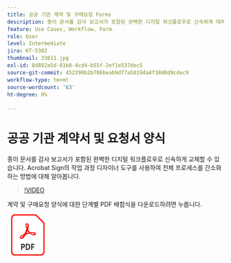 ```yaml
---
title: 공공 기관 계약 및 구매요청 Forms
description: 종이 문서를 감사 보고서가 포함된 완벽한 디지털 워크플로우로 신속하게 대체
feature: Use Cases, Workflow, Form
role: User
level: Intermediate
jira: KT-5302
thumbnail: 33811.jpg
exl-id: 8d882a5d-01b8-4cd4-b55f-2ef1e537dec5
source-git-commit: 452299b2b786beab9df7a5019da4f3840d9cdec9
workflow-type: tm+mt
source-wordcount: '63'
ht-degree: 0%

---
```


# 공공 기관 계약서 및 요청서 양식

종이 문서를 감사 보고서가 포함된 완벽한 디지털 워크플로우로 신속하게 교체할 수 있습니다. Acrobat Sign의 작업 과정 디자이너 도구를 사용하여 전체 프로세스를 간소화하는 방법에 대해 알아봅니다.

>[!VIDEO](https://video.tv.adobe.com/v/33811?quality=12&learn=on&hidetitle=true)

계약 및 구매요청 양식에 대한 단계별 PDF 배합식을 다운로드하려면 누릅니다.

[![PDF 레시피 다운로드](../assets/acrobat_PDF_96.png)](../assets/UseCaseRecipe-EN-UsingWorkflowDesigner.pdf)
